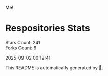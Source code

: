 Me!

# Respositories Stats
Stars Count: 241  
Forks Count: 6

2025-09-02 00:12:41  

This README is automatically generated by [🐰](https://github.com/rnitta/rnitta).
